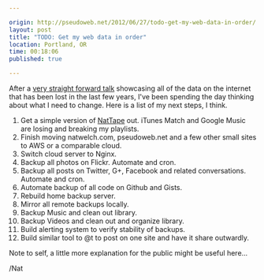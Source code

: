 ```yaml
---

origin: http://pseudoweb.net/2012/06/27/todo-get-my-web-data-in-order/
layout: post
title: "TODO: Get my web data in order"
location: Portland, OR
time: 00:18:06
published: true

---
```


After a [very straight forward talk](http://opensourcebridge.org/sessions/916) showcasing all of the data on the internet that has been lost in the last few years, I've been spending the day thinking about what I need to change. Here is a list of my next steps, I think.

 1. Get a simple version of [NatTape](https://github.com/icco/nattape) out. iTunes Match and Google Music are losing and breaking my playlists.
 2. Finish moving natwelch.com, pseudoweb.net and a few other small sites to AWS or a comparable cloud.
 3. Switch cloud server to Nginx.
 4. Backup all photos on Flickr. Automate and cron.
 5. Backup all posts on Twitter, G+, Facebook and related conversations. Automate and cron.
 6. Automate backup of all code on Github and Gists.
 7. Rebuild home backup server.
 8. Mirror all remote backups locally.
 9. Backup Music and clean out library.
 10. Backup Videos and clean out and organize library.
 11. Build alerting system to verify stability of backups.
 12. Build similar tool to @t to post on one site and have it share outwardly.

Note to self, a little more explanation for the public might be useful here...

/Nat
